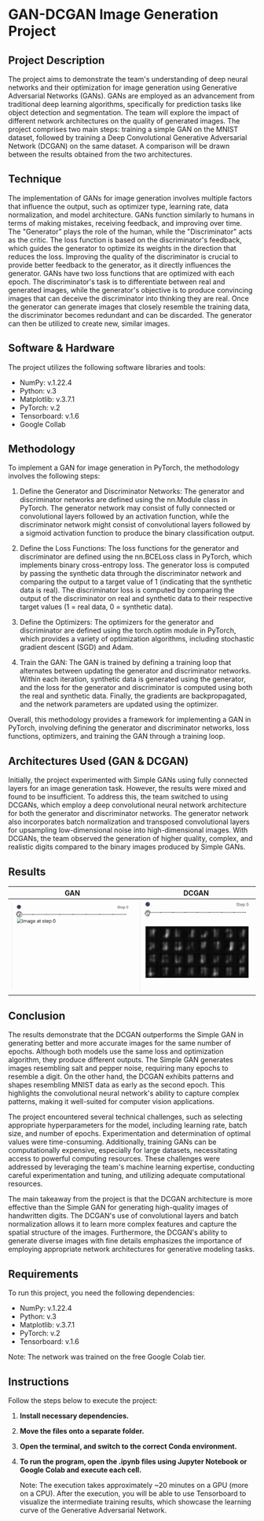 # GAN-DCGAN Image Generation Project

## Project Description
The project aims to demonstrate the team's understanding of deep neural networks and their optimization for image generation using Generative Adversarial Networks (GANs). GANs are employed as an advancement from traditional deep learning algorithms, specifically for prediction tasks like object detection and segmentation. The team will explore the impact of different network architectures on the quality of generated images. The project comprises two main steps: training a simple GAN on the MNIST dataset, followed by training a Deep Convolutional Generative Adversarial Network (DCGAN) on the same dataset. A comparison will be drawn between the results obtained from the two architectures.

## Technique
The implementation of GANs for image generation involves multiple factors that influence the output, such as optimizer type, learning rate, data normalization, and model architecture. GANs function similarly to humans in terms of making mistakes, receiving feedback, and improving over time. The "Generator" plays the role of the human, while the "Discriminator" acts as the critic. The loss function is based on the discriminator's feedback, which guides the generator to optimize its weights in the direction that reduces the loss. Improving the quality of the discriminator is crucial to provide better feedback to the generator, as it directly influences the generator. GANs have two loss functions that are optimized with each epoch. The discriminator's task is to differentiate between real and generated images, while the generator's objective is to produce convincing images that can deceive the discriminator into thinking they are real. Once the generator can generate images that closely resemble the training data, the discriminator becomes redundant and can be discarded. The generator can then be utilized to create new, similar images.

## Software & Hardware
The project utilizes the following software libraries and tools:

- NumPy: v.1.22.4
- Python: v.3
- Matplotlib: v.3.7.1
- PyTorch: v.2
- Tensorboard: v.1.6
- Google Collab

## Methodology
To implement a GAN for image generation in PyTorch, the methodology involves the following steps:

1. Define the Generator and Discriminator Networks: The generator and discriminator networks are defined using the nn.Module class in PyTorch. The generator network may consist of fully connected or convolutional layers followed by an activation function, while the discriminator network might consist of convolutional layers followed by a sigmoid activation function to produce the binary classification output.

2. Define the Loss Functions: The loss functions for the generator and discriminator are defined using the nn.BCELoss class in PyTorch, which implements binary cross-entropy loss. The generator loss is computed by passing the synthetic data through the discriminator network and comparing the output to a target value of 1 (indicating that the synthetic data is real). The discriminator loss is computed by comparing the output of the discriminator on real and synthetic data to their respective target values (1 = real data, 0 = synthetic data).

3. Define the Optimizers: The optimizers for the generator and discriminator are defined using the torch.optim module in PyTorch, which provides a variety of optimization algorithms, including stochastic gradient descent (SGD) and Adam.

4. Train the GAN: The GAN is trained by defining a training loop that alternates between updating the generator and discriminator networks. Within each iteration, synthetic data is generated using the generator, and the loss for the generator and discriminator is computed using both the real and synthetic data. Finally, the gradients are backpropagated, and the network parameters are updated using the optimizer.

Overall, this methodology provides a framework for implementing a GAN in PyTorch, involving defining the generator and discriminator networks, loss functions, optimizers, and training the GAN through a training loop.

## Architectures Used (GAN & DCGAN)
Initially, the project experimented with Simple GANs using fully connected layers for an image generation task. However, the results were mixed and found to be insufficient. To address this, the team switched to using DCGANs, which employ a deep convolutional neural network architecture for both the generator and discriminator networks. The generator network also incorporates batch normalization and transposed convolutional layers for upsampling low-dimensional noise into high-dimensional images. With DCGANs, the team observed the generation of higher quality, complex, and realistic digits compared to the binary images produced by Simple GANs.

## Results

|     GAN     |     DCGAN     |
|:--------------:|:--------------:|
| ![GAN](results/GAN.gif)| ![DCGAN](results/DCGAN.gif)|


## Conclusion

The results demonstrate that the DCGAN outperforms the Simple GAN in generating better and more accurate images for the same number of epochs. Although both models use the same loss and optimization algorithm, they produce different outputs. The Simple GAN generates images resembling salt and pepper noise, requiring many epochs to resemble a digit. On the other hand, the DCGAN exhibits patterns and shapes resembling MNIST data as early as the second epoch. This highlights the convolutional neural network's ability to capture complex patterns, making it well-suited for computer vision applications.

The project encountered several technical challenges, such as selecting appropriate hyperparameters for the model, including learning rate, batch size, and number of epochs. Experimentation and determination of optimal values were time-consuming. Additionally, training GANs can be computationally expensive, especially for large datasets, necessitating access to powerful computing resources. These challenges were addressed by leveraging the team's machine learning expertise, conducting careful experimentation and tuning, and utilizing adequate computational resources.

The main takeaway from the project is that the DCGAN architecture is more effective than the Simple GAN for generating high-quality images of handwritten digits. The DCGAN's use of convolutional layers and batch normalization allows it to learn more complex features and capture the spatial structure of the images. Furthermore, the DCGAN's ability to generate diverse images with fine details emphasizes the importance of employing appropriate network architectures for generative modeling tasks.

## Requirements
To run this project, you need the following dependencies:

- NumPy: v.1.22.4
- Python: v.3
- Matplotlib: v.3.7.1
- PyTorch: v.2
- Tensorboard: v.1.6

Note: The network was trained on the free Google Colab tier.

## Instructions
Follow the steps below to execute the project:

1. **Install necessary dependencies.**
   
2. **Move the files onto a separate folder.**

3. **Open the terminal, and switch to the correct Conda environment.**

4. **To run the program, open the .ipynb files using Jupyter Notebook or Google Colab and execute each cell.**


   Note: The execution takes approximately ~20 minutes on a GPU (more on a CPU). After the execution, you will be able to use Tensorboard to visualize the intermediate training results, which showcase the learning curve of the Generative Adversarial Network.
